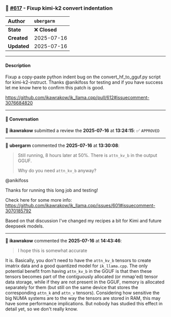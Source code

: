 ### 🐛 [#617](https://github.com/ikawrakow/ik_llama.cpp/pull/617) - Fixup kimi-k2 convert indentation

| **Author** | `ubergarm` |
| :--- | :--- |
| **State** | ❌ **Closed** |
| **Created** | 2025-07-16 |
| **Updated** | 2025-07-16 |

---

#### Description

Fixup a copy-paste python indent bug on the convert_hf_to_gguf.py script for kimi-k2-instruct. Thanks @anikifoss for testing and if you have success let me know here to confirm this patch is good.

https://github.com/ikawrakow/ik_llama.cpp/pull/612#issuecomment-3076684820

---

#### 💬 Conversation

👤 **ikawrakow** submitted a review the **2025-07-16** at **13:24:15**: ✅ `APPROVED`

---

👤 **ubergarm** commented the **2025-07-16** at **13:30:08**:<br>

> Still running, 8 hours later at 50%. There is `attn_kv_b` in the output GGUF.
> 
> Why do you need `attn_kv_b` anyway?

@anikifoss 

Thanks for running this long job and testing!

Check here for some more info: https://github.com/ikawrakow/ik_llama.cpp/issues/601#issuecomment-3070185792

Based on that discussion I've changed my recipes a bit for Kimi and future deepseek models.

---

👤 **ikawrakow** commented the **2025-07-16** at **14:43:46**:<br>

> I hope this is somewhat accurate

It is. Basically, you don't need to have the `attn_kv_b` tensors to create imatrix data and a good quantized model for `ik_llama.cpp`. The only potential benefit from having `attn_kv_b` in the GGUF is that then these tensors becomes part of the contiguously allocated (or mmap'ed) tensor data storage, while if they are not present in the GGUF, memory is allocated separately for them (but still on the same device that stores the corresponding `attn_k` and `attn_v` tensors). Considering how sensitive the big NUMA systems are to the way the tensors are stored in RAM, this may have some performance implications. But nobody has studied this effect in detail yet, so we don't really know.